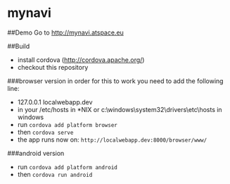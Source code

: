 # mynavi

##Demo
Go to http://mynavi.atspace.eu

##Build
* install cordova (http://cordova.apache.org/)
* checkout this repository

###browser version
in order for this to work you need to add the following line:
* 127.0.0.1       localwebapp.dev
* in your /etc/hosts in *NIX or c:\windows\system32\drivers\etc\hosts in windows
* run
`cordova add platform browser`
* then
`cordova serve`
* the app runs now on:
`http://localwebapp.dev:8000/browser/www/`

###android version
* run
`cordova add platform android`
* then
`cordova run android`
